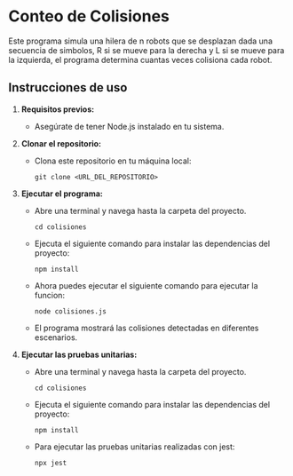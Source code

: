# Conteo de Colisiones

Este programa simula una hilera de n robots que se desplazan dada una secuencia de simbolos, R si se mueve para la derecha y L si se mueve para la izquierda, el programa determina cuantas veces colisiona cada robot.

## Instrucciones de uso

1. **Requisitos previos:**
   - Asegúrate de tener Node.js instalado en tu sistema.

2. **Clonar el repositorio:**
   - Clona este repositorio en tu máquina local:
     ```
     git clone <URL_DEL_REPOSITORIO>
     
     ```

3. **Ejecutar el programa:**
   - Abre una terminal y navega hasta la carpeta del proyecto.
     ```
     cd colisiones
     ```
   - Ejecuta el siguiente comando para instalar las dependencias del proyecto:
     ```
     npm install
     ```
   - Ahora puedes ejecutar el siguiente comando para ejecutar la funcion:
     ```
     node colisiones.js
     ```
   - El programa mostrará las colisiones detectadas en diferentes escenarios.
    
4. **Ejecutar las pruebas unitarias:**
   - Abre una terminal y navega hasta la carpeta del proyecto.
     ```
     cd colisiones
     ```
   - Ejecuta el siguiente comando para instalar las dependencias del proyecto:
     ```
     npm install
     ```
   - Para ejecutar las pruebas unitarias realizadas con jest:
     ```
     npx jest
     ```
    
    

